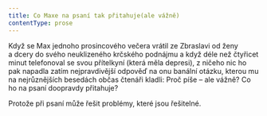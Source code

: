 ```yaml
---
title: Co Maxe na psaní tak přitahuje(ale vážně)
contentType: prose
---
```


Když se Max jednoho prosincového večera vrátil ze Zbraslavi od ženy a dcery do svého neuklizeného krčského podnájmu a když déle než čtyřicet minut telefonoval se svou přítelkyní (která měla depresi), z ničeho nic ho pak napadla zatím nejpravdivější odpověď na onu banální otázku, kterou mu na nejrůznějších besedách občas čtenáři kladli: Proč píše – ale vážně? Co ho na psaní doopravdy přitahuje?

Protože při psaní může řešit problémy, které jsou řešitelné.
